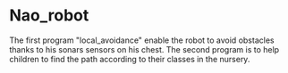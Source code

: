 # Nao_robot

The first program "local_avoidance" enable the robot to avoid obstacles thanks to his sonars sensors on his chest.
The second program is to help children to find the path according to their classes in the nursery.

